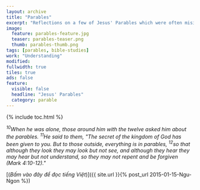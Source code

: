 ```yaml
---
layout: archive
title: "Parables"
excerpt: "Reflections on a few of Jesus' Parables which were often misinterpreted"
image: 
  feature: parables-feature.jpg
  teaser: parables-teaser.png
  thumb: parables-thumb.png
tags: [parables, bible-studies]
work: "Understanding"
modified:
fullwidth: true
tiles: true
ads: false
feature:
  visible: false
  headline: "Jesus' Parables"
  category: parable
---
```


{% include toc.html %}

<em><sup>10</sup>When he was alone, those around him with the twelve asked him about the parables. <sup>11</sup>He said to them, "The secret of the kingdom of God has been given to you. But to those outside, everything is in parables, <sup>12</sup>so that although they look they may look but not see, and although they hear they may hear but not understand, so they may not repent and be forgiven (Mark 4:10-12)."</em>

[(<em>Bấm vào đây để đọc tiếng Việt</em>)]({{ site.url }}{% post_url 2015-01-15-Ngu-Ngon %})
